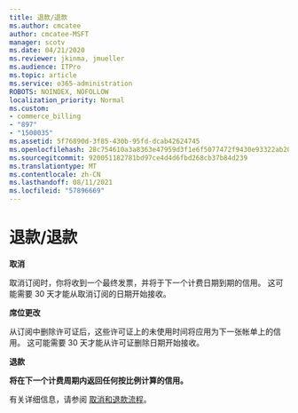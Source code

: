 ```yaml
---
title: 退款/退款
ms.author: cmcatee
author: cmcatee-MSFT
manager: scotv
ms.date: 04/21/2020
ms.reviewer: jkinma, jmueller
ms.audience: ITPro
ms.topic: article
ms.service: o365-administration
ROBOTS: NOINDEX, NOFOLLOW
localization_priority: Normal
ms.custom:
- commerce_billing
- "897"
- "1500035"
ms.assetid: 5f76890d-3f85-430b-95fd-dcab42624745
ms.openlocfilehash: 28c754610a3a8363e47959d3f1e6f5077472f9430e93322ab20cba2ad0ac7390
ms.sourcegitcommit: 920051182781bd97ce4d4d6fbd268cb37b84d239
ms.translationtype: MT
ms.contentlocale: zh-CN
ms.lasthandoff: 08/11/2021
ms.locfileid: "57896669"
---
```

# <a name="creditrefund"></a>退款/退款

**取消**
  
取消订阅时，你将收到一个最终发票，并将于下一个计费日期到期的信用。 这可能需要 30 天才能从取消订阅的日期开始接收。
  
**席位更改**
  
从订阅中删除许可证后，这些许可证上的未使用时间将应用为下一张帐单上的信用。 这可能需要 30 天才能从许可证删除日期开始接收。

**退款**

**将在下一个计费周期内返回任何按比例计算的信用。**

有关详细信息，请参阅 [取消和退款流程](https://docs.microsoft.com/microsoft-365/commerce/subscriptions/cancel-your-subscription)。 
